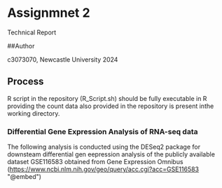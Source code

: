 # Assignmnet 2

Technical Report


##Author

c3073070, Newcastle University 2024


## Process 

R script in the repository (R_Script.sh) should be fully executable in R providing the count data also provided in the repository is present inthe working directory.



### Differential Gene Expression Analysis of RNA-seq data

The following analysis is conducted using the DESeq2 package for downsteam differential gen eepression analysis of  the publicly available dataset GSE116583 obtained from Gene Expression Omnibus (https://www.ncbi.nlm.nih.gov/geo/query/acc.cgi?acc=GSE116583 "@embed")

